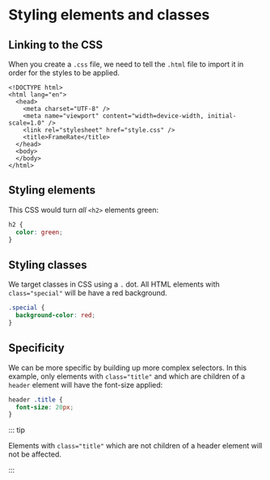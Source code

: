 # Styling elements and classes

<Vimeo id="915145501" />

## Linking to the CSS

When you create a `.css` file, we need to tell the `.html` file to import it in
order for the styles to be applied.

```html{6}
<!DOCTYPE html>
<html lang="en">
  <head>
    <meta charset="UTF-8" />
    <meta name="viewport" content="width=device-width, initial-scale=1.0" />
    <link rel="stylesheet" href="style.css" />
    <title>FrameRate</title>
  </head>
  <body>
  </body>
</html>
```

## Styling elements

This CSS would turn _all_ `<h2>` elements green:

```css
h2 {
  color: green;
}
```

## Styling classes

We target classes in CSS using a `.` dot. All HTML elements with
`class="special"` will be have a red background.

```css
.special {
  background-color: red;
}
```

## Specificity

We can be more specific by building up more complex selectors. In this example,
only elements with `class="title"` and which are children of a `header` element
will have the font-size applied:

```css
header .title {
  font-size: 20px;
}
```

::: tip

Elements with `class="title"` which are not children of a header element will
not be affected.

:::
